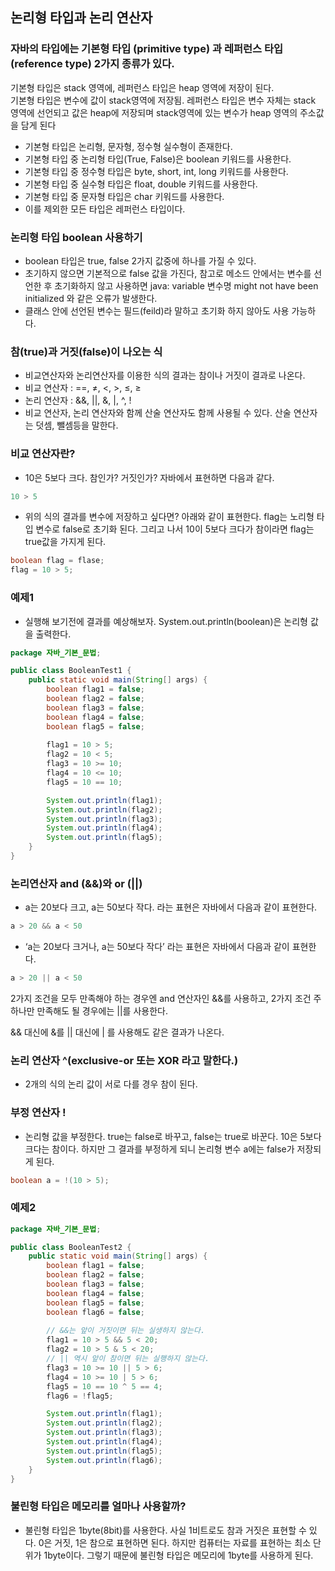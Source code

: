 ## 논리형 타입과 논리 연산자

### 자바의 타입에는 기본형 타입 (primitive type) 과 레퍼런스 타입 (reference type) 2가지 종류가 있다.

기본형 타입은 stack 영역에, 레퍼런스 타입은 heap 영역에 저장이 된다.   
기본형 타입은 변수에 값이 stack영역에 저장됨. 레퍼런스 타입은 변수 자체는 stack 영역에 선언되고 값은 heap에 저장되며 stack영역에 있는 변수가 heap 영역의 주소값을 담게 된다  

- 기본형 타입은 논리형, 문자형, 정수형 실수형이 존재한다.
- 기본형 타입 중 논리형 타입(True, False)은 boolean 키워드를 사용한다.
- 기본형 타입 중 정수형 타입은 byte, short, int, long 키워드를 사용한다.
- 기본형 타입 중 실수형 타입은 float, double 키워드를 사용한다.
- 기본형 타입 중 문자형 타입은 char 키워드를 사용한다.
- 이를 제외한 모든 타입은 레퍼런스 타입이다.


### 논리형 타입 boolean 사용하기

- boolean 타입은 true, false 2가지 값중에 하나를 가질 수 있다.
- 초기하지 않으면 기본적으로 false 값을 가진다, 참고로 메소드 안에서는 변수를 선언한 후 초기화하지 않고 사용하면 java: variable 변수명 might not have been initialized 와 같은 오류가 발생한다.
- 클래스 안에 선언된 변수는 필드(feild)라 말하고 초기화 하지 않아도 사용 가능하다.


### 참(true)과 거짓(false)이 나오는 식

- 비교연산자와 논리연산자를 이용한 식의 결과는 참이나 거짓이 결과로 나온다.
- 비교 연산자 : ==, ≠, <, >, ≤, ≥
- 논리 연산자 : &&, ||, &, |, ^, !
- 비교 연산자, 논리 연산자와 함께 산술 연산자도 함께 사용될 수 있다. 산술 연산자는 덧셈, 뺄셈등을 말한다.

### 비교 연산자란?

- 10은 5보다 크다. 참인가? 거짓인가? 자바에서 표현하면 다음과 같다.

```java
10 > 5
```

- 위의 식의 결과를 변수에 저장하고 싶다면? 아래와 같이 표현한다. flag는 노리형 타입 변수로 false로 초기화 된다. 그리고 나서 10이 5보다 크다가 참이라면 flag는 true값을 가지게 된다.

```java
boolean flag = flase;
flag = 10 > 5;
```

### 예제1

- 실행해 보기전에 결과를 예상해보자. System.out.println(boolean)은 논리형 값을 출력한다.

```java
package 자바_기본_문법;

public class BooleanTest1 {
    public static void main(String[] args) {
        boolean flag1 = false;
        boolean flag2 = false;
        boolean flag3 = false;
        boolean flag4 = false;
        boolean flag5 = false;
        
        flag1 = 10 > 5;
        flag2 = 10 < 5;
        flag3 = 10 >= 10;
        flag4 = 10 <= 10;
        flag5 = 10 == 10;

        System.out.println(flag1);
        System.out.println(flag2);
        System.out.println(flag3);
        System.out.println(flag4);
        System.out.println(flag5);
    }
}
```

### 논리연산자 and (&&)와 or (||)

- a는 20보다 크고, a는 50보다 작다. 라는 표현은 자바에서 다음과 같이 표현한다.

```java
a > 20 && a < 50
```

- ‘a는 20보다 크거나, a는 50보다 작다’ 라는 표현은 자바에서 다음과 같이 표현한다.

```java
a > 20 || a < 50
```

2가지 조건을 모두 만족해야 하는 경우엔 and 연산자인 &&를 사용하고, 2가지 조건 주 하나만 만족해도 될 경우에는 ||를 사용한다.

&& 대신에 &를 || 대신에 | 를 사용해도 같은 결과가 나온다.

### 논리 연산자 ^(exclusive-or 또는 XOR 라고 말한다.)

- 2개의 식의 논리 값이 서로 다를 경우 참이 된다. 

### 부정 연산자 !

- 논리형 값을 부정한다. true는 false로 바꾸고, false는 true로 바꾼다. 10은 5보다 크다는 참이다. 하지만 그 결과를 부정하게 되니 논리형 변수 a에는 false가 저장되게 된다.

```java
boolean a = !(10 > 5);
```

### 예제2

```java
package 자바_기본_문법;

public class BooleanTest2 {
    public static void main(String[] args) {
        boolean flag1 = false;
        boolean flag2 = false;
        boolean flag3 = false;
        boolean flag4 = false;
        boolean flag5 = false;
        boolean flag6 = false;
        
        // &&는 앞이 거짓이면 뒤는 실생하지 않는다. 
        flag1 = 10 > 5 && 5 < 20;
        flag2 = 10 > 5 & 5 < 20;
        // || 역시 앞이 참이면 뒤는 실행하지 않는다.
        flag3 = 10 >= 10 || 5 > 6;
        flag4 = 10 >= 10 | 5 > 6;
        flag5 = 10 == 10 ^ 5 == 4;
        flag6 = !flag5;

        System.out.println(flag1);
        System.out.println(flag2);
        System.out.println(flag3);
        System.out.println(flag4);
        System.out.println(flag5);
        System.out.println(flag6);
    }
}
```

### 불린형 타입은 메모리를 얼마나 사용할까?

- 불린형 타입은 1byte(8bit)를 사용한다. 사실 1비트로도 참과 거짓은 표현할 수 있다. 0은 거짓, 1은 참으로 표현하면 된다. 하지만 컴퓨터는 자료를 표현하는 최소 단위가 1byte이다. 그렇기 때문에 불린형 타입은 메모리에 1byte를 사용하게 된다.